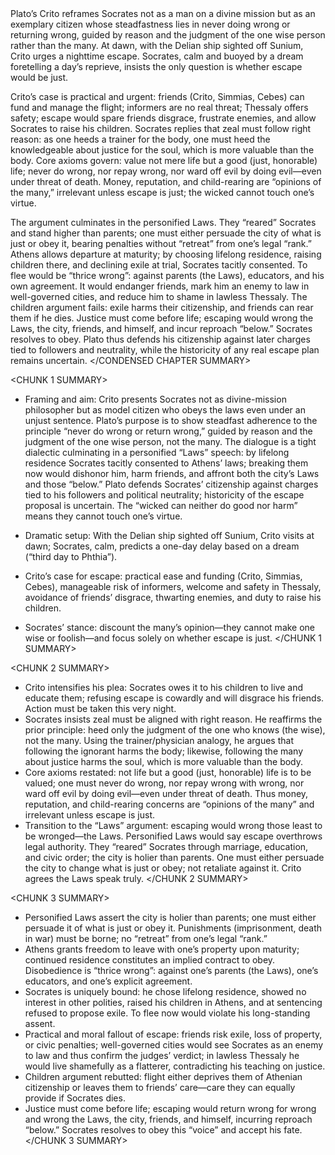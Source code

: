 <CONDENSED CHAPTER SUMMARY>
Plato’s Crito reframes Socrates not as a man on a divine mission but as an exemplary citizen whose steadfastness lies in never doing wrong or returning wrong, guided by reason and the judgment of the one wise person rather than the many. At dawn, with the Delian ship sighted off Sunium, Crito urges a nighttime escape. Socrates, calm and buoyed by a dream foretelling a day’s reprieve, insists the only question is whether escape would be just.

Crito’s case is practical and urgent: friends (Crito, Simmias, Cebes) can fund and manage the flight; informers are no real threat; Thessaly offers safety; escape would spare friends disgrace, frustrate enemies, and allow Socrates to raise his children. Socrates replies that zeal must follow right reason: as one heeds a trainer for the body, one must heed the knowledgeable about justice for the soul, which is more valuable than the body. Core axioms govern: value not mere life but a good (just, honorable) life; never do wrong, nor repay wrong, nor ward off evil by doing evil—even under threat of death. Money, reputation, and child-rearing are “opinions of the many,” irrelevant unless escape is just; the wicked cannot touch one’s virtue.

The argument culminates in the personified Laws. They “reared” Socrates and stand higher than parents; one must either persuade the city of what is just or obey it, bearing penalties without “retreat” from one’s legal “rank.” Athens allows departure at maturity; by choosing lifelong residence, raising children there, and declining exile at trial, Socrates tacitly consented. To flee would be “thrice wrong”: against parents (the Laws), educators, and his own agreement. It would endanger friends, mark him an enemy to law in well-governed cities, and reduce him to shame in lawless Thessaly. The children argument fails: exile harms their citizenship, and friends can rear them if he dies. Justice must come before life; escaping would wrong the Laws, the city, friends, and himself, and incur reproach “below.” Socrates resolves to obey. Plato thus defends his citizenship against later charges tied to followers and neutrality, while the historicity of any real escape plan remains uncertain.
</CONDENSED CHAPTER SUMMARY>

<CHUNK 1 SUMMARY>
- Framing and aim: Crito presents Socrates not as divine-mission philosopher but as model citizen who obeys the laws even under an unjust sentence. Plato’s purpose is to show steadfast adherence to the principle “never do wrong or return wrong,” guided by reason and the judgment of the one wise person, not the many. The dialogue is a tight dialectic culminating in a personified “Laws” speech: by lifelong residence Socrates tacitly consented to Athens’ laws; breaking them now would dishonor him, harm friends, and affront both the city’s Laws and those “below.” Plato defends Socrates’ citizenship against charges tied to his followers and political neutrality; historicity of the escape proposal is uncertain. The “wicked can neither do good nor harm” means they cannot touch one’s virtue.

- Dramatic setup: With the Delian ship sighted off Sunium, Crito visits at dawn; Socrates, calm, predicts a one-day delay based on a dream (“third day to Phthia”).

- Crito’s case for escape: practical ease and funding (Crito, Simmias, Cebes), manageable risk of informers, welcome and safety in Thessaly, avoidance of friends’ disgrace, thwarting enemies, and duty to raise his children.

- Socrates’ stance: discount the many’s opinion—they cannot make one wise or foolish—and focus solely on whether escape is just.
</CHUNK 1 SUMMARY>

<CHUNK 2 SUMMARY>
- Crito intensifies his plea: Socrates owes it to his children to live and educate them; refusing escape is cowardly and will disgrace his friends. Action must be taken this very night.
- Socrates insists zeal must be aligned with right reason. He reaffirms the prior principle: heed only the judgment of the one who knows (the wise), not the many. Using the trainer/physician analogy, he argues that following the ignorant harms the body; likewise, following the many about justice harms the soul, which is more valuable than the body.
- Core axioms restated: not life but a good (just, honorable) life is to be valued; one must never do wrong, nor repay wrong with wrong, nor ward off evil by doing evil—even under threat of death. Thus money, reputation, and child-rearing concerns are “opinions of the many” and irrelevant unless escape is just.
- Transition to the “Laws” argument: escaping would wrong those least to be wronged—the Laws. Personified Laws would say escape overthrows legal authority. They “reared” Socrates through marriage, education, and civic order; the city is holier than parents. One must either persuade the city to change what is just or obey; not retaliate against it. Crito agrees the Laws speak truly.
</CHUNK 2 SUMMARY>

<CHUNK 3 SUMMARY>
- Personified Laws assert the city is holier than parents; one must either persuade it of what is just or obey it. Punishments (imprisonment, death in war) must be borne; no “retreat” from one’s legal “rank.”
- Athens grants freedom to leave with one’s property upon maturity; continued residence constitutes an implied contract to obey. Disobedience is “thrice wrong”: against one’s parents (the Laws), one’s educators, and one’s explicit agreement.
- Socrates is uniquely bound: he chose lifelong residence, showed no interest in other polities, raised his children in Athens, and at sentencing refused to propose exile. To flee now would violate his long-standing assent.
- Practical and moral fallout of escape: friends risk exile, loss of property, or civic penalties; well-governed cities would see Socrates as an enemy to law and thus confirm the judges’ verdict; in lawless Thessaly he would live shamefully as a flatterer, contradicting his teaching on justice.
- Children argument rebutted: flight either deprives them of Athenian citizenship or leaves them to friends’ care—care they can equally provide if Socrates dies.
- Justice must come before life; escaping would return wrong for wrong and wrong the Laws, the city, friends, and himself, incurring reproach “below.” Socrates resolves to obey this “voice” and accept his fate.
</CHUNK 3 SUMMARY>